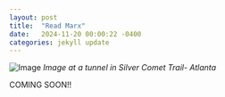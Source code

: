 ```yaml
---
layout: post
title:  "Read Marx"
date:   2024-11-20 00:00:22 -0400
categories: jekyll update
---
```


![Image]({{site.baseurl}}/assets/images/marx.jpg)
*Image at a tunnel in Silver Comet Trail- Atlanta*

COMING SOON!!